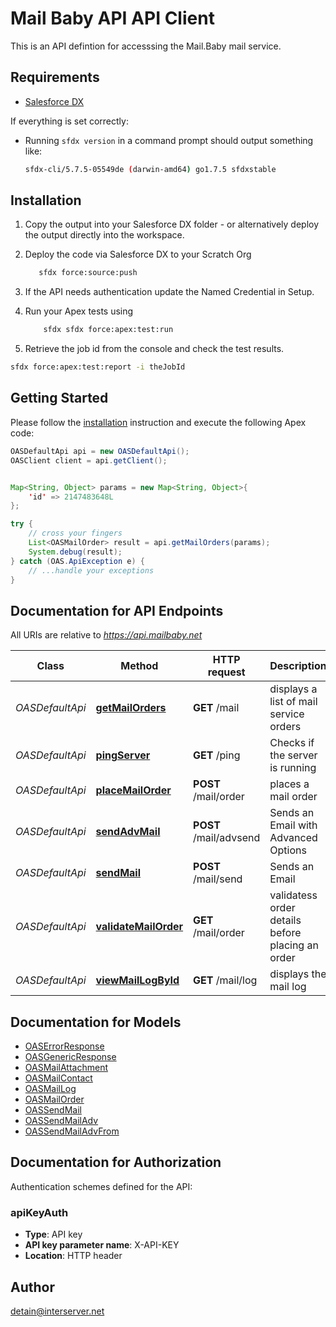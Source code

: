 # Mail Baby API API Client


This is an API defintion for accesssing the Mail.Baby mail service.

## Requirements

- [Salesforce DX](https://www.salesforce.com/products/platform/products/salesforce-dx/)

If everything is set correctly:

- Running `sfdx version` in a command prompt should output something like:

  ```bash
  sfdx-cli/5.7.5-05549de (darwin-amd64) go1.7.5 sfdxstable
  ```

## Installation

1. Copy the output into your Salesforce DX folder - or alternatively deploy the output directly into the workspace.
2. Deploy the code via Salesforce DX to your Scratch Org

   ```bash
      sfdx force:source:push
   ```

3. If the API needs authentication update the Named Credential in Setup.
4. Run your Apex tests using

   ```bash
       sfdx sfdx force:apex:test:run
   ```

5. Retrieve the job id from the console and check the test results.

  ```bash
  sfdx force:apex:test:report -i theJobId
  ```

## Getting Started

Please follow the [installation](#installation) instruction and execute the following Apex code:

```java
OASDefaultApi api = new OASDefaultApi();
OASClient client = api.getClient();


Map<String, Object> params = new Map<String, Object>{
    'id' => 2147483648L
};

try {
    // cross your fingers
    List<OASMailOrder> result = api.getMailOrders(params);
    System.debug(result);
} catch (OAS.ApiException e) {
    // ...handle your exceptions
}
```

## Documentation for API Endpoints

All URIs are relative to *https://api.mailbaby.net*

Class | Method | HTTP request | Description
------------ | ------------- | ------------- | -------------
*OASDefaultApi* | [**getMailOrders**](OASDefaultApi.md#getMailOrders) | **GET** /mail | displays a list of mail service orders
*OASDefaultApi* | [**pingServer**](OASDefaultApi.md#pingServer) | **GET** /ping | Checks if the server is running
*OASDefaultApi* | [**placeMailOrder**](OASDefaultApi.md#placeMailOrder) | **POST** /mail/order | places a mail order
*OASDefaultApi* | [**sendAdvMail**](OASDefaultApi.md#sendAdvMail) | **POST** /mail/advsend | Sends an Email with Advanced Options
*OASDefaultApi* | [**sendMail**](OASDefaultApi.md#sendMail) | **POST** /mail/send | Sends an Email
*OASDefaultApi* | [**validateMailOrder**](OASDefaultApi.md#validateMailOrder) | **GET** /mail/order | validatess order details before placing an order
*OASDefaultApi* | [**viewMailLogById**](OASDefaultApi.md#viewMailLogById) | **GET** /mail/log | displays the mail log


## Documentation for Models

 - [OASErrorResponse](OASErrorResponse.md)
 - [OASGenericResponse](OASGenericResponse.md)
 - [OASMailAttachment](OASMailAttachment.md)
 - [OASMailContact](OASMailContact.md)
 - [OASMailLog](OASMailLog.md)
 - [OASMailOrder](OASMailOrder.md)
 - [OASSendMail](OASSendMail.md)
 - [OASSendMailAdv](OASSendMailAdv.md)
 - [OASSendMailAdvFrom](OASSendMailAdvFrom.md)


## Documentation for Authorization

Authentication schemes defined for the API:
### apiKeyAuth


- **Type**: API key
- **API key parameter name**: X-API-KEY
- **Location**: HTTP header


## Author

detain@interserver.net

